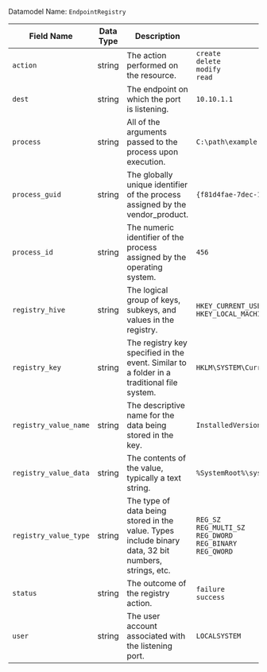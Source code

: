 Datamodel Name: `EndpointRegistry`

| Field Name                  | Data Type | Description                                           | Example                   |
| ----------------------      | ---       |--------------------------------------                 | ------------------------- |
| `action` 	                  | string 	  | The action performed on the resource. 	              | `create`<br>`delete`<br>`modify`<br>`read`
| `dest` 	                    | string 	  | The endpoint on which the port is listening. 	        | `10.10.1.1`
| `process` 	                | string 	  | All of the arguments passed to the process upon execution. 	| `C:\path\example.exe /flag1`
| `process_guid` 	            | string 	  | The globally unique identifier of the process assigned by the vendor_product. | `{f81d4fae-7dec-11d0-a765-00a0c91e6bf6}`
| `process_id` 	              | string 	  | The numeric identifier of the process assigned by the operating system. 	| `456`
| `registry_hive` 	          | string 	  | The logical group of keys, subkeys, and values in the registry. 	| `HKEY_CURRENT_USER`<br>`HKEY_LOCAL_MACHINE`
| `registry_key` 	            | string 	  | The registry key specified in the event. Similar to a folder in a traditional file system. | `HKLM\SYSTEM\CurrentControlSet\services\RpcSs`
| `registry_value_name` 	    | string 	  | The descriptive name for the data being stored in the key. 	| `InstalledVersion`
| `registry_value_data` 	    | string 	  | The contents of the value, typically a text string. 	| `%SystemRoot%\system32\svchost.exe -k rpcss`
| `registry_value_type` 	    | string 	  | The type of data being stored in the value. Types include binary data, 32 bit numbers, strings, etc. | `REG_SZ`<br>`REG_MULTI_SZ`<br>`REG_DWORD`<br>`REG_BINARY`<br>`REG_QWORD`
| `status` 	                  | string 	  | The outcome of the registry action. 	                | `failure`<br>`success`
| `user` 	                    | string 	  | The user account associated with the listening port. 	| `LOCALSYSTEM`

